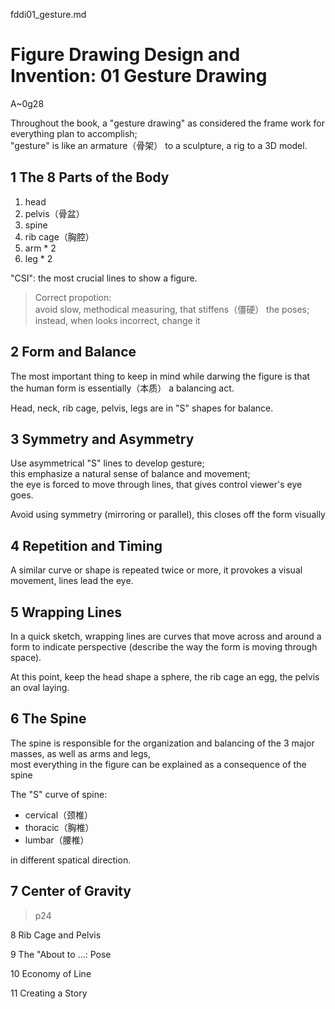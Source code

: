 fddi01_gesture.md

Figure Drawing Design and Invention: 01 Gesture Drawing
================================================================================

A~0g28

Throughout the book, a "gesture drawing" as considered the frame work for everything plan to accomplish;  
"gesture" is like an armature（骨架） to a sculpture, a rig to a 3D model.

1 The 8 Parts of the Body
--------------------------------------------------------------------------------

1. head
2. pelvis（骨盆）
3. spine
4. rib cage（胸腔）
5. arm * 2
6. leg * 2

"CSI": the most crucial lines to show a figure.

> Correct propotion:  
> avoid slow, methodical measuring, that stiffens（僵硬） the poses;  
> instead, when looks incorrect, change it

2 Form and Balance
--------------------------------------------------------------------------------

The most important thing to keep in mind while darwing the figure is that the human form is essentially（本质） a balancing act.

Head, neck, rib cage, pelvis, legs are in "S" shapes for balance.

3 Symmetry and Asymmetry
--------------------------------------------------------------------------------

Use asymmetrical "S" lines to develop gesture;  
this emphasize a natural sense of balance and movement;  
the eye is forced to move through lines, that gives control viewer's eye goes.

Avoid using symmetry (mirroring or parallel), this closes off the form visually

4 Repetition and Timing
--------------------------------------------------------------------------------

A similar curve or shape is repeated twice or more, it provokes a visual movement, lines lead the eye.

5 Wrapping Lines
--------------------------------------------------------------------------------

In a quick sketch, wrapping lines are curves that move across and around a form to indicate perspective (describe the way the form is moving through space).

At this point, keep the head shape a sphere, the rib cage an egg, the pelvis an oval laying.

6 The Spine
--------------------------------------------------------------------------------

The spine is responsible for the organization and balancing of the 3 major masses, as well as arms and legs,  
most everything in the figure can be explained as a consequence of the spine

The "S" curve of spine:
- cervical（颈椎）
- thoracic（胸椎）
- lumbar（腰椎）

in different spatical direction.

7 Center of Gravity
--------------------------------------------------------------------------------

>p24

8 Rib Cage and Pelvis

9 The "About to ...: Pose

10 Economy of Line

11 Creating a Story